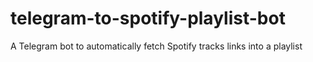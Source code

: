 # telegram-to-spotify-playlist-bot
A Telegram bot to automatically fetch Spotify tracks links into a playlist
